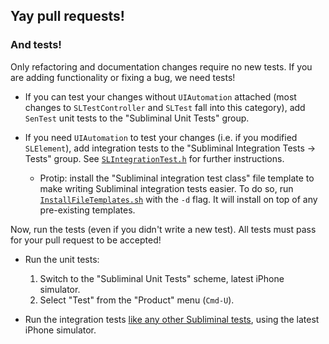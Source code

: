 ## Yay pull requests!

### And tests!

Only refactoring and documentation changes require no new tests. 
If you are adding functionality or fixing a bug, we need tests!
	
* If you can test your changes without `UIAutomation` attached
(most changes to `SLTestController` and `SLTest` fall into this category), 
add `SenTest` unit tests to the "Subliminal Unit Tests" group.

* If you need `UIAutomation` to test your changes (i.e. if you modified `SLElement`), 
add integration tests to the "Subliminal Integration Tests -> Tests" group. 
See [`SLIntegrationTest.h`](https://git.inkling.com/ios/Subliminal/blob/master/Integration%20Tests/SLIntegrationTest.h) for further instructions.

	* Protip: install the "Subliminal integration test class" file template 
	to make writing Subliminal integration tests easier. To do so, 
	run [`InstallFileTemplates.sh`](https://git.inkling.com/ios/Subliminal/blob/master/Documentation/File%20Templates/InstallFileTemplates.sh) 
	with the `-d` flag. It will install on top of any pre-existing templates.

Now, run the tests (even if you didn't write a new test).
All tests must pass for your pull request to be accepted!

* Run the unit tests:
	1. Switch to the "Subliminal Unit Tests" scheme, latest iPhone simulator.
	2. Select "Test" from the "Product" menu (`Cmd-U`).

* Run the integration tests [like any other Subliminal tests](https://git.inkling.com/ios/Subliminal#faq-aka-stuff-which-should-eventually-go-somewhere-above), using the 
latest iPhone simulator.
